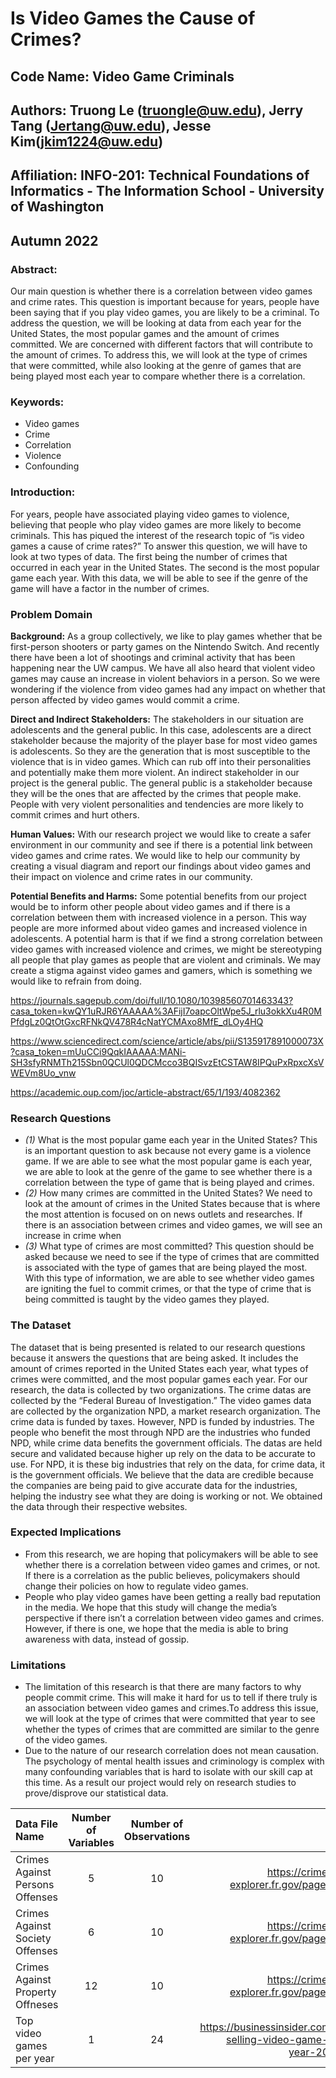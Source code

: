 # Is Video Games the Cause of Crimes?
## Code Name: Video Game Criminals
## Authors: Truong Le (truongle@uw.edu), Jerry Tang (Jertang@uw.edu), Jesse Kim(jkim1224@uw.edu)
## Affiliation: INFO-201: Technical Foundations of Informatics - The Information School - University of Washington
## Autumn 2022

### Abstract:
Our main question is whether there is a correlation between video games and crime rates. This question is important because for years, people have been saying that if you play video games, you are likely to be a criminal. To address the question, we will be looking at data from each year for the United States, the most popular games and the amount of crimes committed. We are concerned with different factors that will contribute to the amount of crimes. To address this, we will look at the type of crimes that were committed, while also looking at the genre of games that are being played most each year to compare whether there is a correlation.

### Keywords:
- Video games
- Crime
- Correlation
- Violence
- Confounding

### Introduction:
For years, people have associated playing video games to violence, believing that people who play video games are more likely to become criminals. This has piqued the interest of the  research topic of “is video games a cause of crime rates?” To answer this question, we will have to look at two types of data. The first being the number of crimes that occurred in each year  in the United States. The second is the most popular game each year. With this data, we will be able to see if the genre of the game will have a factor in the number of crimes.

### Problem Domain
**Background:**
As a group collectively, we like to play games whether that be first-person shooters or party games on the Nintendo Switch. And recently there have been a lot of shootings and criminal activity that has been happening near the UW campus. We have all also heard that violent video games may cause an increase in violent behaviors in a person. So we were wondering if the violence from video games had any impact on whether that person affected by video games would commit a crime. 

**Direct and Indirect Stakeholders:**
The stakeholders in our situation are adolescents and the general public. In this case, adolescents are a direct stakeholder because the majority of the player base for most video games is adolescents. So they are the generation that is most susceptible to the violence that is in video games. Which can rub off into their personalities and potentially make them more violent. An indirect stakeholder in our project is the general public. The general public is a stakeholder because they will be the ones that are affected by the crimes that people make. People with very violent personalities and tendencies are more likely to commit crimes and hurt others.

**Human Values:**
With our research project we would like to create a safer environment in our community and see if there is a potential link between video games and crime rates. We would like to help our community by creating a visual diagram and report our findings about video games and their impact on violence and crime rates in our community. 

**Potential Benefits and Harms:**
Some potential benefits from our project would be to inform other people about video games and if there is a correlation between them with increased violence in a person. This way people are more informed about video games and increased violence in adolescents. A potential harm is that if we find a strong correlation between video games with increased violence and crimes, we might be stereotyping all people that play games as people that are violent and criminals. We may create a stigma against video games and gamers, which is something we would like to refrain from doing. 

https://journals.sagepub.com/doi/full/10.1080/10398560701463343?casa_token=kwQY1uRJR6YAAAAA%3AFijI7oapcOltWpe5J_rlu3okkXu4R0MPfdgLz0QtOtGxcRFNkQV478R4cNatYCMAxo8MfE_dLOy4HQ 

https://www.sciencedirect.com/science/article/abs/pii/S135917891000073X?casa_token=mUuCCi9QqkIAAAAA:MANi-SH3sfyRNMTh215Sbn0QCUl0QDCMcco3BQISvzEtCSTAW8IPQuPxRpxcXsVWEVm8Uo_vnw

https://academic.oup.com/joc/article-abstract/65/1/193/4082362

### Research Questions
- _(1)_ What is the most popular game each year in the United States? 
This is an important question to ask because not every game is a violence game. If we are able to see what the most popular game is each year, we are able to look at the genre of the game to see whether there is a correlation between the type of game that is being played and crimes.
- _(2)_ How many crimes are committed in the United States? 
We need to look at the amount of crimes in the United States because that is where the most attention is focused on on news outlets and researches. If there is an association between crimes and video games, we will see an increase in crime when 
- _(3)_ What type of crimes are most committed? 
This question should be asked because we need to see if the type of crimes that are committed is associated with the type of games that are being played the most. With this type of information, we are able to see whether video games are igniting the fuel to commit crimes, or that the type of crime that is being committed is taught by the video games they played. 

### The Dataset
The dataset that is being presented is related to our research questions because it answers the questions that are being asked. It includes the amount of crimes reported in the United States each year, what types of crimes were committed, and the most popular games each year. For our research, the data is collected by two organizations. The crime datas are collected by the “Federal Bureau of Investigation.” The video games data are collected by the organization NPD, a market research organization. The crime data is funded by taxes. However, NPD is funded by industries. The people who benefit the most through NPD are the industries who funded NPD, while crime data benefits the government officials. The datas are held secure and validated because higher up rely on the data to be accurate to use. For NPD, it is these big industries that rely on the data, for crime data, it is the government officials. We believe that the data are credible because the companies are being paid to give accurate data for the industries, helping the industry see what they are doing is working or not. We obtained the data through their respective websites. 

### Expected Implications
- From this research, we are hoping that policymakers will be able to see whether there is a correlation between video games and crimes, or not. If there is a correlation as the public believes, policymakers should change their policies on how to regulate video games.
- People who play video games have been getting a really bad reputation in the media. We hope that this study will change the media’s perspective if there isn’t a correlation between video games and crimes. However, if there is one, we hope that the media is able to bring awareness with data, instead of gossip. 

### Limitations
- The limitation of this research is that there are many factors to why people commit crime. This will make it hard for us to tell if there truly is an association between video games and crimes.To address this issue, we will look at the type of crimes that were committed that year to see whether the types of crimes that are committed are similar to the genre of the video games.
- Due to the nature of our research correlation does not mean causation. The psychology of mental health issues and criminology is complex with many confounding variables that is hard to isolate with our skill cap at this time. As a result our project would rely on research studies to prove/disprove our statistical data.



| Data File Name | Number of Variables | Number of Observations | URL | 
| :---           |        :----:       |        :----:          | ---:|
| Crimes Against Persons Offenses|       5     |     10  | https://crime-data-explorer.fr.gov/pages/home    |
| Crimes Against Society Offenses |        6      |       10       | https://crime-data-explorer.fr.gov/pages/home    |
| Crimes Against Property Offneses |          12   |      10      |  https://crime-data-explorer.fr.gov/pages/home   |
| Top video games per year | 1 | 24 | https://businessinsider.com/best-selling-video-game-every-year-2018-11 |